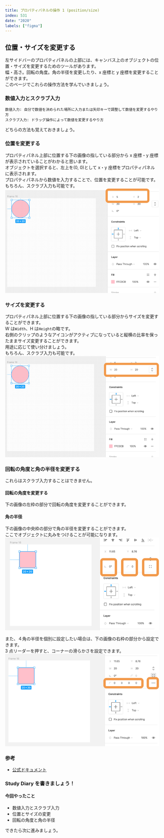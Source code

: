 ```yaml
---
title: プロパティパネルの操作 1 (position/size)
index: 531
date: "2020"
labels: ["figma"]
---
```


## 位置・サイズを変更する

左サイドバーのプロパティパネルの上部には、キャンバス上のオブジェクトの位置・サイズを変更するためのツールがあります。  
幅・高さ。回転の角度。角の半径を変更したり、x 座標と y 座標を変更することができます。  
このページでこれらの操作方法を学んでいきましょう。

### 数値入力とスクラブ入力

```
数値入力: 自分で数値を決められた場所に入力または矢印キーで調整して数値を変更するやり方
スクラブ入力: ドラッグ操作によって数値を変更するやり方
```

どちらの方法も覚えておきましょう。

### 位置を変更する

プロパティパネル上部に位置する下の画像の指している部分から x 座標・y 座標が表示されていることがわかると思います。  
オブジェクトを選択すると、左上を(0, 0)として x・y 座標をプロパティパネルに表示されます。  
プロパティパネルから数値を入力することで、位置を変更することが可能です。  
もちろん、スクラブ入力も可能です。
![position](./img/position2.png)

### サイズを変更する

プロパティパネル上部に位置する下の画像の指している部分からサイズを変更することができます。  
W は`Width`、H は`Height`の略です。  
右側のクリップのようなアイコンがアクティブになっていると縦横の比率を保ったままサイズ変更することができます。  
用途に応じて使い分けましょう。  
もちろん、スクラブ入力も可能です。
![resize](./img/resize.png)

### 回転の角度と角の半径を変更する

これらはスクラブ入力することはできません。

#### 回転の角度を変更する

下の画像の左枠の部分で回転の角度を変更することができます。

#### 角の半径

下の画像の中央枠の部分で角の半径を変更することができます。  
ここでオブジェクトに丸みをつけることが可能になります。  
![degree-radius](./img/degree-radius.png)

また、４角の半径を個別に設定したい場合は、下の画像の右枠の部分から設定できます。  
3 点リーダーを押すと、コーナーの滑らかさを設定できます。
![radius-detail](./img/radius-detail.png)

### 参考

- [公式ドキュメント](https://help.figma.com/hc/en-us/articles/360039956914-Adjust-alignment-dimensions-rotation-and-position)

### Study Diary を書きましょう！

#### 今回やったこと

- 数値入力とスクラブ入力
- 位置とサイズの変更
- 回転の角度と角の半径

できたら次に進みましょう。
